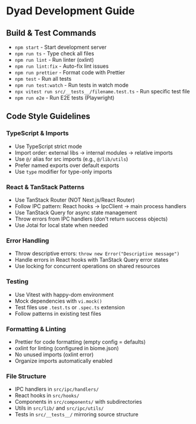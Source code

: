 # Dyad Development Guide

## Build & Test Commands
- `npm start` - Start development server
- `npm run ts` - Type check all files
- `npm run lint` - Run linter (oxlint)
- `npm run lint:fix` - Auto-fix lint issues
- `npm run prettier` - Format code with Prettier
- `npm test` - Run all tests
- `npm run test:watch` - Run tests in watch mode
- `npx vitest run src/__tests__/filename.test.ts` - Run specific test file
- `npm run e2e` - Run E2E tests (Playwright)

## Code Style Guidelines

### TypeScript & Imports
- Use TypeScript strict mode
- Import order: external libs → internal modules → relative imports
- Use `@/` alias for src imports (e.g., `@/lib/utils`)
- Prefer named exports over default exports
- Use `type` modifier for type-only imports

### React & TanStack Patterns
- Use TanStack Router (NOT Next.js/React Router)
- Follow IPC pattern: React hooks → IpcClient → main process handlers
- Use TanStack Query for async state management
- Throw errors from IPC handlers (don't return success objects)
- Use Jotai for local state when needed

### Error Handling
- Throw descriptive errors: `throw new Error("Descriptive message")`
- Handle errors in React hooks with TanStack Query error states
- Use locking for concurrent operations on shared resources

### Testing
- Use Vitest with happy-dom environment
- Mock dependencies with `vi.mock()`
- Test files use `.test.ts` or `.spec.ts` extension
- Follow patterns in existing test files

### Formatting & Linting
- Prettier for code formatting (empty config = defaults)
- oxlint for linting (configured in biome.json)
- No unused imports (oxlint error)
- Organize imports automatically enabled

### File Structure
- IPC handlers in `src/ipc/handlers/`
- React hooks in `src/hooks/`
- Components in `src/components/` with subdirectories
- Utils in `src/lib/` and `src/ipc/utils/`
- Tests in `src/__tests__/` mirroring source structure